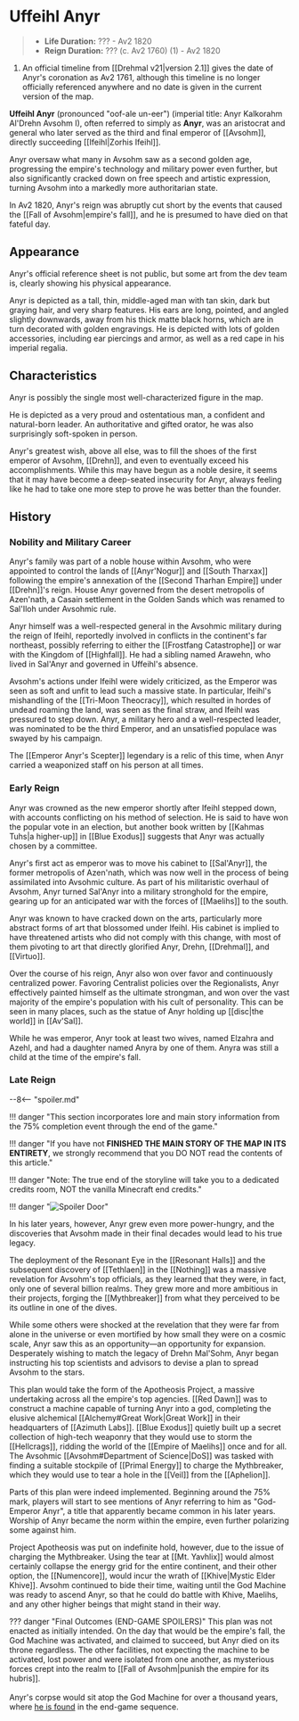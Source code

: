 # Uffeihl Anyr

<div class="annotate" markdown>

> - **Life Duration:** ??? - Av2 1820
> - **Reign Duration:** ??? (c. Av2 1760) (1) - Av2 1820

</div>

1. An official timeline from [[Drehmal v21|version 2.1]] gives the date of Anyr's coronation as Av2 1761, although this timeline is no longer officially referenced anywhere and no date is given in the current version of the map.

**Uffeihl Anyr** (pronounced "oof-ale un-eer") (imperial title: Anyr Kalkorahm Al'Drehn Avsohm I), often referred to simply as **Anyr**, was an aristocrat and general who later served as the third and final emperor of [[Avsohm]], directly succeeding [[Ifeihl|Zorhis Ifeihl]]. 

Anyr oversaw what many in Avsohm saw as a second golden age, progressing the empire's technology and military power even further, but also significantly cracked down on free speech and artistic expression, turning Avsohm into a markedly more authoritarian state. 

In Av2 1820, Anyr's reign was abruptly cut short by the events that caused the [[Fall of Avsohm|empire's fall]], and he is presumed to have died on that fateful day.

## Appearance

Anyr's official reference sheet is not public, but some art from the dev team is, clearly showing his physical appearance.

Anyr is depicted as a tall, thin, middle-aged man with tan skin, dark but graying hair, and very sharp features. His ears are long, pointed, and angled slightly downwards, away from his thick matte black horns, which are in turn decorated with golden engravings. He is depicted with lots of golden accessories, including ear piercings and armor, as well as a red cape in his imperial regalia.

## Characteristics

Anyr is possibly the single most well-characterized figure in the map. 

He is depicted as a very proud and ostentatious man, a confident and natural-born leader. An authoritative and gifted orator, he was also surprisingly soft-spoken in person.

Anyr's greatest wish, above all else, was to fill the shoes of the first emperor of Avsohm, [[Drehn]], and even to eventually exceed his accomplishments. While this may have begun as a noble desire, it seems that it may have become a deep-seated insecurity for Anyr, always feeling like he had to take one more step to prove he was better than the founder.

## History

### Nobility and Military Career

Anyr's family was part of a noble house within Avsohm, who were appointed to control the lands of [[Anyr'Nogur]] and [[South Tharxax]] following the empire's annexation of the [[Second Tharhan Empire]] under [[Drehn]]'s reign. House Anyr governed from the desert metropolis of Azen'nath, a Casain settlement in the Golden Sands which was renamed to Sal'Iloh under Avsohmic rule.

Anyr himself was a well-respected general in the Avsohmic military during the reign of Ifeihl, reportedly involved in conflicts in the continent's far northeast, possibly referring to either the [[Frostfang Catastrophe]] or war with the Kingdom of [[Highfall]]. He had a sibling named Arawehn, who lived in Sal'Anyr and governed in Uffeihl's absence.

Avsohm's actions under Ifeihl were widely criticized, as the Emperor was seen as soft and unfit to lead such a massive state. In particular, Ifeihl's mishandling of the [[Tri-Moon Theocracy]], which resulted in hordes of undead roaming the land, was seen as the final straw, and Ifeihl was pressured to step down. Anyr, a military hero and a well-respected leader, was nominated to be the third Emperor, and an unsatisfied populace was swayed by his campaign.

The [[Emperor Anyr's Scepter]] legendary is a relic of this time, when Anyr carried a weaponized staff on his person at all times.

### Early Reign

Anyr was crowned as the new emperor shortly after Ifeihl stepped down, with accounts conflicting on his method of selection. He is said to have won the popular vote in an election, but another book written by [[Kahmas Tuhs|a higher-up]] in [[Blue Exodus]] suggests that Anyr was actually chosen by a committee.

Anyr's first act as emperor was to move his cabinet to [[Sal'Anyr]], the former metropolis of Azen'nath, which was now well in the process of being assimilated into Avsohmic culture. As part of his militaristic overhaul of Avsohm, Anyr turned Sal'Anyr into a military stronghold for the empire, gearing up for an anticipated war with the forces of [[Maelihs]] to the south.

Anyr was known to have cracked down on the arts, particularly more abstract forms of art that blossomed under Ifeihl. His cabinet is implied to have threatened artists who did not comply with this change, with most of them pivoting to art that directly glorified Anyr, Drehn, [[Drehmal]], and [[Virtuo]].

Over the course of his reign, Anyr also won over favor and continuously centralized power. Favoring Centralist policies over the Regionalists, Anyr effectively painted himself as the ultimate strongman, and won over the vast majority of the empire's population with his cult of personality. This can be seen in many places, such as the statue of Anyr holding up [[disc|the world]] in [[Av'Sal]].

While he was emperor, Anyr took at least two wives, named Elzahra and Azehl, and had a daughter named Anyra by one of them. Anyra was still a child at the time of the empire's fall.

### Late Reign

--8<-- "spoiler.md"

!!! danger "This section incorporates lore and main story information from the 75% completion event through the end of the game."

!!! danger "If you have not **FINISHED THE MAIN STORY OF THE MAP IN ITS ENTIRETY**, we strongly recommend that you DO NOT read the contents of this article."

!!! danger "Note: The true end of the storyline will take you to a dedicated credits room, NOT the vanilla Minecraft end credits."

!!! danger "![Spoiler Door](/assets/img/spoiler_door.png)"

In his later years, however, Anyr grew even more power-hungry, and the discoveries that Avsohm made in their final decades would lead to his true legacy.

The deployment of the Resonant Eye in the [[Resonant Halls]] and the subsequent discovery of [[Tethlaen]] in the [[Nothing]] was a massive revelation for Avsohm's top officials, as they learned that they were, in fact, only one of several billion realms. They grew more and more ambitious in their projects, forging the [[Mythbreaker]] from what they perceived to be its outline in one of the dives.

While some others were shocked at the revelation that they were far from alone in the universe or even mortified by how small they were on a cosmic scale, Anyr saw this as an opportunity—an opportunity for expansion. Desperately wishing to match the legacy of Drehn Mal'Sohm, Anyr began instructing his top scientists and advisors to devise a plan to spread Avsohm to the stars.

This plan would take the form of the Apotheosis Project, a massive undertaking across all the empire's top agencies. [[Red Dawn]] was to construct a machine capable of turning Anyr into a god, completing the elusive alchemical [[Alchemy#Great Work|Great Work]] in their headquarters of [[Azimuth Labs]]. [[Blue Exodus]] quietly built up a secret collection of high-tech weaponry that they would use to storm the [[Hellcrags]], ridding the world of the [[Empire of Maelihs]] once and for all. The Avsohmic [[Avsohm#Department of Science|DoS]] was tasked with finding a suitable stockpile of [[Primal Energy]] to charge the Mythbreaker, which they would use to tear a hole in the [[Veil]] from the [[Aphelion]].

Parts of this plan were indeed implemented. Beginning around the 75% mark, players will start to see mentions of Anyr referring to him as "God-Emperor Anyr", a title that apparently became common in his later years. Worship of Anyr became the norm within the empire, even further polarizing some against him.

Project Apotheosis was put on indefinite hold, however, due to the issue of charging the Mythbreaker. Using the tear at [[Mt. Yavhlix]] would almost certainly collapse the energy grid for the entire continent, and their other option, the [[Numencore]], would incur the wrath of [[Khive|Mystic Elder Khive]]. Avsohm continued to bide their time, waiting until the God Machine was ready to ascend Anyr, so that he could do battle with Khive, Maelihs, and any other higher beings that might stand in their way.

??? danger "Final Outcomes (END-GAME SPOILERS)"
    This plan was not enacted as initially intended. On the day that would be the empire's fall, the God Machine was activated, and claimed to succeed, but Anyr died on its throne regardless. The other facilities, not expecting the machine to be activated, lost power and were isolated from one another, as mysterious forces crept into the realm to [[Fall of Avsohm|punish the empire for its hubris]]. <br> <br>
    Anyr's corpse would sit atop the God Machine for over a thousand years, where [he is found](anyr_skelly_new.png) in the end-game sequence.
